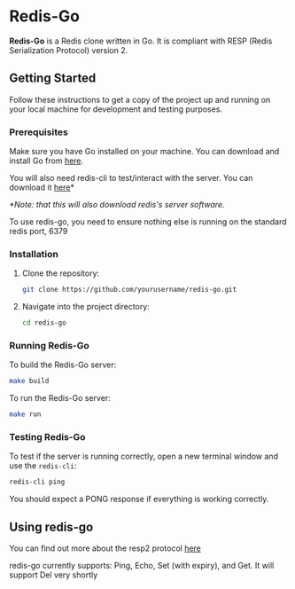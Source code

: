 # Redis-Go

**Redis-Go** is a Redis clone written in Go. It is compliant with RESP (Redis Serialization Protocol) version 2.

## Getting Started

Follow these instructions to get a copy of the project up and running on your local machine for development and testing purposes.

### Prerequisites

Make sure you have Go installed on your machine. You can download and install Go from [here](https://golang.org/dl/).

You will also need redis-cli to test/interact with the server. You can download it [here](https://redis.io/docs/latest/operate/oss_and_stack/install/install-redis/)*

*_\*Note: that this will also download redis's server software._*

To use redis-go, you need to ensure nothing else is running on the standard redis port, 6379

### Installation

1. Clone the repository:

    ```sh
    git clone https://github.com/yourusername/redis-go.git
    ```

2. Navigate into the project directory:

    ```sh
    cd redis-go
    ```


### Running Redis-Go

To build the Redis-Go server:

```sh
make build
```

To run the Redis-Go server:

```sh
make run
```

### Testing Redis-Go

To test if the server is running correctly, open a new terminal window and use the `redis-cli`:

```sh
redis-cli ping
```
You should expect a PONG response if everything is working correctly.

## Using redis-go
You can find out more about the resp2 protocol [here](https://redis.io/docs/latest/develop/reference/protocol-spec/)

redis-go currently supports: Ping, Echo, Set (with expiry), and Get. It will support Del very shortly